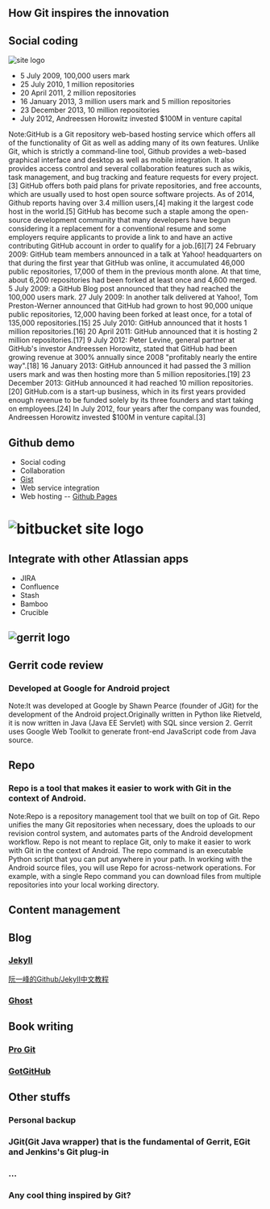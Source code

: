 ## How Git inspires the innovation


## Social coding


![site logo](https://openframework.stanford.edu/sites/default/files/githuboctocat.jpeg)

* 5 July 2009, 100,000 users mark
* 25 July 2010, 1 million repositories
* 20 April 2011, 2 million repositories
* 16 January 2013, 3 million users mark and 5 million repositories
* 23 December 2013, 10 million repositories
* July 2012, Andreessen Horowitz invested $100M in venture capital

Note:GitHub is a Git repository web-based hosting service which offers all of the functionality of Git as well as adding many of its own features. Unlike Git, which is strictly a command-line tool, Github provides a web-based graphical interface and desktop as well as mobile integration. It also provides access control and several collaboration features such as wikis, task management, and bug tracking and feature requests for every project.[3]
GitHub offers both paid plans for private repositories, and free accounts, which are usually used to host open source software projects. As of 2014, Github reports having over 3.4 million users,[4] making it the largest code host in the world.[5]
GitHub has become such a staple among the open-source development community that many developers have begun considering it a replacement for a conventional resume and some employers require applicants to provide a link to and have an active contributing GitHub account in order to qualify for a job.[6][7]
24 February 2009: GitHub team members announced in a talk at Yahoo! headquarters on that during the first year that GitHub was online, it accumulated 46,000 public repositories, 17,000 of them in the previous month alone. At that time, about 6,200 repositories had been forked at least once and 4,600 merged.
5 July 2009: a GitHub Blog post announced that they had reached the 100,000 users mark.
27 July 2009: In another talk delivered at Yahoo!, Tom Preston-Werner announced that GitHub had grown to host 90,000 unique public repositories, 12,000 having been forked at least once, for a total of 135,000 repositories.[15]
25 July 2010: GitHub announced that it hosts 1 million repositories.[16]
20 April 2011: GitHub announced that it is hosting 2 million repositories.[17]
9 July 2012: Peter Levine, general partner at GitHub's investor Andreessen Horowitz, stated that GitHub had been growing revenue at 300% annually since 2008 "profitably nearly the entire way".[18]
16 January 2013: GitHub announced it had passed the 3 million users mark and was then hosting more than 5 million repositories.[19]
23 December 2013: GitHub announced it had reached 10 million repositories.[20]
GitHub.com is a start-up business, which in its first years provided enough revenue to be funded solely by its three founders and start taking on employees.[24] In July 2012, four years after the company was founded, Andreessen Horowitz invested $100M in venture capital.[3]


## Github demo
* Social coding
* Collaboration
* [Gist](https://gist.github.com/)
* Web service integration
* Web hosting -- [Github Pages](https://pages.github.com/)


# ![bitbucket site logo](https://upload.wikimedia.org/wikipedia/en/thumb/d/df/BitBucket_SVG_Logo.svg/500px-BitBucket_SVG_Logo.svg.png)
## Integrate with other Atlassian apps
* JIRA
* Confluence
* Stash
* Bamboo
* Crucible


## ![gerrit logo](http://upload.wikimedia.org/wikipedia/commons/thumb/4/4d/Gerrit_icon.svg/78px-Gerrit_icon.svg.png)
## Gerrit code review
### Developed at Google for Android project
Note:It was developed at Google by Shawn Pearce (founder of JGit) for the development of the Android project.Originally written in Python like Rietveld, it is now written in Java (Java EE Servlet) with SQL since version 2. Gerrit uses Google Web Toolkit to generate front-end JavaScript code from Java source.


## Repo
### Repo is a tool that makes it easier to work with Git in the context of Android. 
Note:Repo is a repository management tool that we built on top of Git. Repo unifies the many Git repositories when necessary, does the uploads to our revision control system, and automates parts of the Android development workflow. Repo is not meant to replace Git, only to make it easier to work with Git in the context of Android. The repo command is an executable Python script that you can put anywhere in your path. In working with the Android source files, you will use Repo for across-network operations. For example, with a single Repo command you can download files from multiple repositories into your local working directory.


## Content management


## Blog
### [JekyII](http://jekyllrb.com/) 
[阮一峰的Github/JekyII中文教程](http://www.ruanyifeng.com/blog/2012/08/blogging_with_jekyll.html)
### [Ghost](https://github.com/tryghost/Ghost)


## Book writing
### [Pro Git](http://git-scm.com/book/)
### [GotGitHub](https://github.com/gotgit/gotgithub)


## Other stuffs
### Personal backup
### JGit(Git Java wrapper) that is the fundamental of Gerrit, EGit and Jenkins's Git plug-in
### ...
### Any cool thing inspired by Git?
